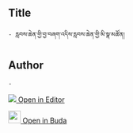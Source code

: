 ## Title
	- རླབས་ཆེན་གྱི་བྱ་བཞག་འདིས་རླབས་ཆེན་གྱི་མི་སྣ་མཚོན།

## Author
	- 



[<img src="https://img.icons8.com/color/25/000000/edit-property.png"> Open in Editor](http://editor.openpecha.org/P001831)

[<img width="25" src="https://library.bdrc.io/icons/BUDA-small.svg"> Open in Buda](https://library.bdrc.io/show/bdr:IE0OPP001831)
